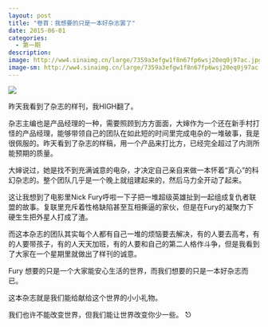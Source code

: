 ```yaml
---
layout: post
title: "卷首：我想要的只是一本好杂志罢了"
date: 2015-06-01
categories:
  - 第一期
description: 
image: http://ww4.sinaimg.cn/large/7359a3efgw1f8n67fp6wsj20eq0j97ac.jpg
image-sm: http://ww4.sinaimg.cn/large/7359a3efgw1f8n67fp6wsj20eq0j97ac.jpg
---
```



![](http://ww4.sinaimg.cn/large/7359a3efgw1f8n67fp6wsj20eq0j97ac.jpg)

昨天我看到了杂志的样刊，我HIGH翻了。

杂志主编也是产品经理的一种，需要照顾到方方面面，大婶作为一个还在新手村打怪的产品经理，能够带领自己的团队在如此短的时间里完成电杂的一堆破事，我是很佩服的。昨天看到了杂志的样稿，用一个产品来打比方，已经完全超过了内测所能预期的质量。

大婶说过，她是找不到充满诚意的电杂，才决定自己亲自来做一本怀着“真心”的科幻杂志的。整个团队几乎是一个晚上就组建起来的，然后马力全开动了起来。

这让我想到了电影里Nick Fury呼啦一下子把一堆超级英雄扯到一起组成复仇者联盟的故事。复联里充斥着性格缺陷甚至互相撕逼的家伙，但是在Fury的凝聚力下硬生生把外星人打成了渣。

而这本杂志的团队其实每个人都有自己一堆的烦恼要去解决，有的人要去高考，有的人要带孩子，有的人天天加班，有的人要和自己的第二人格作斗争，但是我看到了大家在一个星期里就做出了样刊的诚意。

Fury 想要的只是一个大家能安心生活的世界，而我们想要的只是一本好杂志而已。

这本杂志就是我们能给献给这个世界的小小礼物。

我们也许不能改变世界，但我们能让世界改变你少一些。 ⎋
